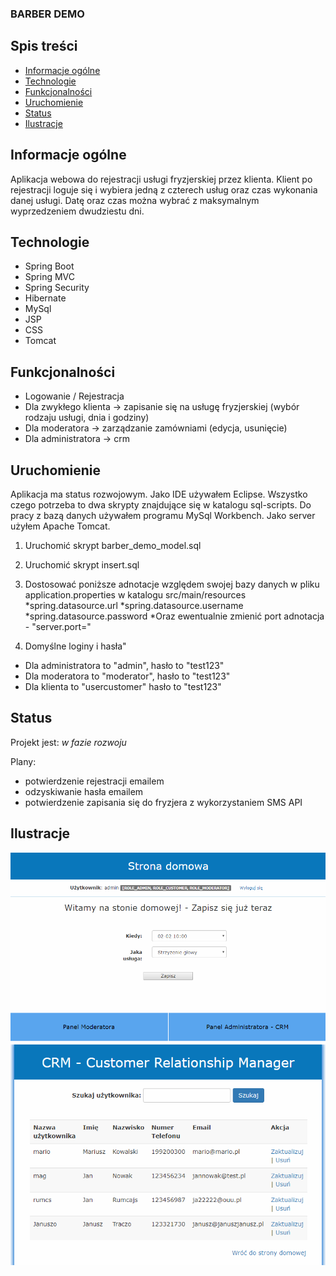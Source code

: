 
### BARBER DEMO

## Spis treści

* [Informacje ogólne](#informacje-ogólne)
* [Technologie](#technologie)
* [Funkcjonalności](#funkcjonalności)
* [Uruchomienie](#uruchomienie)
* [Status](#status)
* [Ilustracje](#ilustracje)

## Informacje ogólne

Aplikacja webowa do rejestracji usługi fryzjerskiej przez klienta. Klient po rejestracji loguje się i wybiera jedną z czterech usług oraz czas wykonania danej usługi. Datę oraz czas można wybrać z maksymalnym wyprzedzeniem dwudziestu dni.

## Technologie

* Spring Boot
* Spring MVC
* Spring Security
* Hibernate
* MySql
* JSP
* CSS
* Tomcat

## Funkcjonalności

* Logowanie / Rejestracja
* Dla zwykłego klienta -> zapisanie się na usługę fryzjerskiej (wybór rodzaju usługi, dnia i godziny)
* Dla moderatora -> zarządzanie zamówniami (edycja, usunięcie)
* Dla administratora -> crm


## Uruchomienie	

Aplikacja ma status rozwojowym. Jako IDE używałem Eclipse. Wszystko czego potrzeba to dwa skrypty znajdujące się w katalogu sql-scripts. Do pracy z bazą danych używałem programu MySql Workbench. Jako server użyłem Apache Tomcat.

1. Uruchomić skrypt barber_demo_model.sql 
2. Uruchomić skrypt insert.sql

3. Dostosować poniższe adnotacje względem swojej bazy danych w pliku application.properties w katalogu src/main/resources
*spring.datasource.url
*spring.datasource.username
*spring.datasource.password
*Oraz ewentualnie zmienić port adnotacja - "server.port="

4. Domyślne loginy i hasła"
* Dla administratora to "admin", hasło to "test123"
* Dla moderatora to "moderator", hasło to "test123"
* Dla klienta to "usercustomer" hasło to "test123"

## Status

Projekt jest: _w fazie rozwoju_

Plany: 
* potwierdzenie rejestracji emailem
* odzyskiwanie hasła emailem
* potwierdzenie zapisania się do fryzjera z wykorzystaniem SMS API

## Ilustracje
![Strona Domowa](./images/main.jpg)
![Strona Domowa](./images/crm.jpg)


